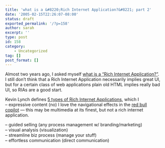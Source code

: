```yaml
---
title: 'what is a &#8220;Rich Internet Application?&#8221; part 2'
date: '2005-02-15T22:26:07-08:00'
status: draft
exported_permalink: '/?p=158'
author: sarah
excerpt: ''
type: post
id: 158
category:
    - Uncategorized
tag: []
post_format: []
---
```

Almost two years ago, I asked myself [what is a “Rich Internet Application?”](https://www.ultrasaurus.com/sarahblog/archives/000013.html). I still don’t think that a Rich Internet Application necessarily implies great UI, but for a certain class of web applications plain old HTML implies really bad UI, so RIAs are a good start.

Kevin Lynch defines [5 types of Rich Internet Applications](http://www.klynch.com/archives/000074.html), which I  
– expressive content (no) I love the navigational effects in the [red bull copilot](http://www.redbullcopilot.com/) — this may be multimedia at its finest, but not a rich internet application.

– guided selling (any process management w/ branding/marketing)  
– visual analysis (visualization)  
– streamline biz process (manage your stuff)  
– effortless communication (direct communication)